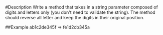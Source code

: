 ﻿#Description
Write a method that takes in a string parameter composed of digits and letters only (you don't need to validate the string). The method should reverse all letter and keep the digits in their original position.

##Example
ab1c2de345f => fe1d2cb345a